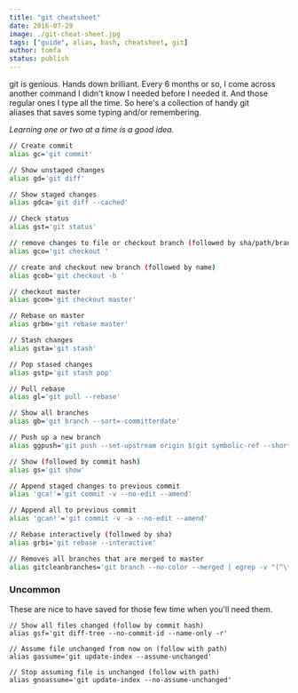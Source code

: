 ```yaml
---
title: "git cheatsheet"
date: 2016-07-29
image: ./git-cheat-sheet.jpg
tags: ["guide", alias, bash, cheatsheet, git]
author: tomfa
status: publish
---
```


git is genious. Hands down brilliant. Every 6 months or so, I come across another command I didn't know I needed before I needed it. And those regular ones I type all the time. So here's a collection of handy git aliases that saves some typing and/or remembering. 

_Learning one or two at a time is a good idea._

```bash
// Create commit
alias gc='git commit'                                      

// Show unstaged changes
alias gd='git diff'    

// Show staged changes
alias gdca='git diff --cached'     

// Check status
alias gst='git status'     

// remove changes to file or checkout branch (followed by sha/path/branchname)
alias gco='git checkout '                                  

// create and checkout new branch (followed by name)
alias gcob='git checkout -b '                                  

// checkout master
alias gcom='git checkout master'                     

// Rebase on master
alias grbm='git rebase master'

// Stash changes
alias gsta='git stash'

// Pop stased changes
alias gstp='git stash pop'

// Pull rebase
alias gl='git pull --rebase'

// Show all branches
alias gb='git branch --sort=-committerdate'

// Push up a new branch
alias ggpush='git push --set-upstream origin $(git symbolic-ref --short HEAD)'

// Show (followed by commit hash)
alias gs='git show'          

// Append staged changes to previous commit
alias 'gca!'='git commit -v --no-edit --amend'

// Append all to previous commit
alias 'gcan!'='git commit -v -a --no-edit --amend'

// Rebase interactively (followed by sha)
alias grbi='git rebase --interactive'

// Removes all branches that are merged to master
alias gitcleanbranches='git branch --no-color --merged | egrep -v "(^\*|master|dev)" | xargs git branch -D'
```

### Uncommon

These are nice to have saved for those few time when you'll need them.

```
// Show all files changed (follow by commit hash)
alias gsf='git diff-tree --no-commit-id --name-only -r'

// Assume file unchanged from now on (follow with path)
alias gassume='git update-index --assume-unchanged'

// Stop assuming file is unchanged (follow with path)
alias gnoassume='git update-index --no-assume-unchanged'
```
